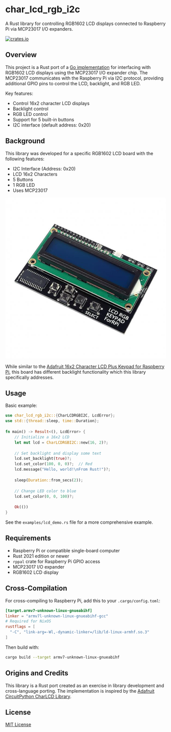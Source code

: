 # char_lcd_rgb_i2c

A Rust library for controlling RGB1602 LCD displays connected to Raspberry Pi via MCP23017 I/O expanders.

[![crates.io](https://img.shields.io/crates/v/char_lcd_rgb_i2c.svg)](https://crates.io/crates/char_lcd_rgb_i2c)

## Overview

This project is a Rust port of a [Go implementation](https://github.com/jyap808/charLCDRGBI2C) for interfacing with RGB1602 LCD displays using the MCP23017 I/O expander chip. The MCP23017 communicates with the Raspberry Pi via I2C protocol, providing additional GPIO pins to control the LCD, backlight, and RGB LED.

Key features:
- Control 16x2 character LCD displays
- Backlight control
- RGB LED control
- Support for 5 built-in buttons
- I2C interface (default address: 0x20)

## Background

This library was developed for a specific RGB1602 LCD board with the following features:
- I2C Interface (Address: 0x20)
- LCD 16x2 Characters
- 5 Buttons
- 1 RGB LED
- Uses MCP23017

![RGB 1602 Display](rgb1602.webp)

While similar to the [Adafruit 16x2 Character LCD Plus Keypad for Raspberry Pi](https://learn.adafruit.com/adafruit-16x2-character-lcd-plus-keypad-for-raspberry-pi), this board has different backlight functionality which this library specifically addresses.

## Usage

Basic example:

```rust
use char_lcd_rgb_i2c::{CharLCDRGBI2C, LcdError};
use std::{thread::sleep, time::Duration};

fn main() -> Result<(), LcdError> {
    // Initialize a 16x2 LCD
    let mut lcd = CharLCDRGBI2C::new(16, 2)?;
    
    // Set backlight and display some text
    lcd.set_backlight(true)?;
    lcd.set_color(100, 0, 0)?;  // Red
    lcd.message("Hello, world!\nFrom Rust!")?;
    
    sleep(Duration::from_secs(2));
    
    // Change LED color to blue
    lcd.set_color(0, 0, 100)?;
    
    Ok(())
}
```

See the `examples/lcd_demo.rs` file for a more comprehensive example.

## Requirements

- Raspberry Pi or compatible single-board computer
- Rust 2021 edition or newer
- `rppal` crate for Raspberry Pi GPIO access
- MCP23017 I/O expander
- RGB1602 LCD display

## Cross-Compilation

For cross-compiling to Raspberry Pi, add this to your `.cargo/config.toml`:

```toml
[target.armv7-unknown-linux-gnueabihf]
linker = "armv7l-unknown-linux-gnueabihf-gcc"
# Required for NixOS
rustflags = [
  "-C", "link-arg=-Wl,-dynamic-linker=/lib/ld-linux-armhf.so.3"
]
```

Then build with:
```bash
cargo build --target armv7-unknown-linux-gnueabihf
```

## Origins and Credits

This library is a Rust port created as an exercise in library development and cross-language porting. The implementation is inspired by the [Adafruit CircuitPython CharLCD Library](https://github.com/adafruit/Adafruit_CircuitPython_CharLCD).

## License

[MIT License](LICENSE)
